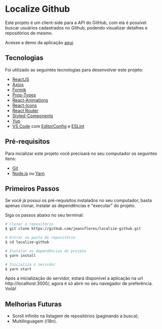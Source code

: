 # Localize Github

Este projeto é um client-side para a API do GitHub, com ela é possível buscar usuários cadastrados no Github, podendo visualizar detalhes e repositórios de mesmo.

Acesse a demo da aplicação [aqui](https://localize-github.netlify.com/).

## Tecnologias

Foi utilizado as seguintes tecnologias para desenvolver este projeto:

-  [ReactJS](https://reactjs.org/)
-  [Axios](https://github.com/axios/axios)
-  [Formik](https://jaredpalmer.com/formik/docs/overview)
-  [Prop-Types](https://github.com/facebook/prop-types)
-  [React-Animations](http://react-animations.herokuapp.com/)
-  [React-Icons](https://react-icons.netlify.com/)
-  [React Router](https://github.com/ReactTraining/react-router)
-  [Styled-Components](https://www.styled-components.com/)
-  [Yup](https://github.com/jquense/yup)
-  [VS Code][vc] com [EditorConfig][vceditconfig] e [ESLint][vceslint]

## Pré-requisitos

Para incializar este projeto você precisará no seu computador os seguintes itens:

- [Git](https://git-scm.com)
- [Node.js][nodejs] ou [Yarn][yarn]

## Primeiros Passos

Se você já possui os pré-requisitos instalados no seu computador, basta apenas clonar, instalar as dependências e "executar" do projeto.

Siga os passos abaixo no seu terminal:

```bash
# Clonar o repositório
$ git clone https://github.com/jeansflores/localize-github.git

# Entrar na pasta do repositório
$ cd localize-github

# Instalar as dependências do projeto
$ yarn install

# Inicializa o servidor
$ yarn start
```

Após a inicialização do servidor, estará disponível a aplicação na url http://localhost:3000/, agora é só abrir no seu navegador de preferência. Voilà!

## Melhorias Futuras

 - Scroll infinito na listagem de repositórios (paginando a busca);
 - Multilinguagem (i18n).

[nodejs]: https://nodejs.org/!
[yarn]: https://yarnpkg.com/
[vc]: https://code.visualstudio.com/
[vceditconfig]: https://marketplace.visualstudio.com/items?itemName=EditorConfig.EditorConfig
[vceslint]: https://marketplace.visualstudio.com/items?itemName=dbaeumer.vscode-eslint
